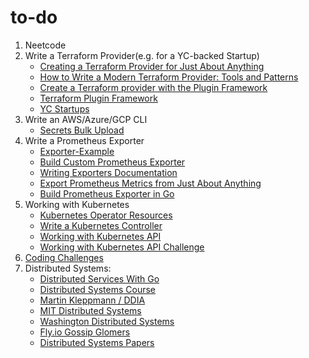 # to-do
1. Neetcode
2. Write a Terraform Provider(e.g. for a YC-backed Startup)
    - [Creating a Terraform Provider for Just About Anything](https://www.youtube.com/watch?v=noxwUVet5RE)
    - [How to Write a Modern Terraform Provider: Tools and Patterns](https://www.youtube.com/watch?v=XlxkqXQCZ4Y)
    - [Create a Terraform provider with the Plugin Framework](https://www.youtube.com/watch?v=16qs7LJSyps&t=66s)
    - [Terraform Plugin Framework](https://developer.hashicorp.com/terraform/plugin/framework)
    - [YC Startups](https://docs.google.com/document/d/1CkzB06HJNA4QsctcFG3fnH-2k55ZeA7F-MV3th8pHk8/edit?usp=sharing)
3. Write an AWS/Azure/GCP CLI
    - [Secrets Bulk Upload](https://x.com/odirionyeo/status/1671216700782436353)
4. Write a Prometheus Exporter
    - [Exporter-Example](https://github.com/mikejoh/exporter-example)
    - [Build Custom Prometheus Exporter](https://www.youtube.com/watch?v=3wT0zSsQb58)
    - [Writing Exporters Documentation](https://prometheus.io/docs/instrumenting/writing_exporters/)
    - [Export Prometheus Metrics from Just About Anything](https://www.youtube.com/watch?v=Zk09Mbu0YQk)
    - [Build Prometheus Exporter in Go](https://www.civo.com/learn/build-your-own-prometheus-exporter-in-go)
6. Working with Kubernetes
    - [Kubernetes Operator Resources](https://github.com/calvin-puram/awesome-kubernetes-operator-resources)
    - [Write a Kubernetes Controller](https://x.com/odirionyeo/status/1671216700782436353) 
    - [Working with Kubernetes API](https://iximiuz.com/en/series/working-with-kubernetes-api/)
    - [Working with Kubernetes API Challenge](https://github.com/golang-assessments/careers/blob/main/challenges/sre/challenge.md)
7. [Coding Challenges](https://codingchallenges.fyi/challenges/intro/)
8. Distributed Systems:
   - [Distributed Services With Go](https://bookshop.org/p/books/distributed-services-with-go-your-guide-to-reliable-scalable-and-maintainable-systems-travis-jeffery/14496869?ean=9781680507607&next=t)
   - [Distributed Systems Course](https://www.youtube.com/playlist?list=PLOE1GTZ5ouRPbpTnrZ3Wqjamfwn_Q5Y9A)
   - [Martin Kleppmann / DDIA](https://www.youtube.com/playlist?list=PLeKd45zvjcDFUEv_ohr_HdUFe97RItdiB)
   - [MIT Distributed Systems](https://learncs.me/mit/6.824)
   - [Washington Distributed Systems](https://courses.cs.washington.edu/courses/cse452/)
   - [Fly.io Gossip Glomers](https://fly.io/dist-sys/)
   - [Distributed Systems Papers](https://www.cs.rice.edu/~alc/comp520/schedule.html)
